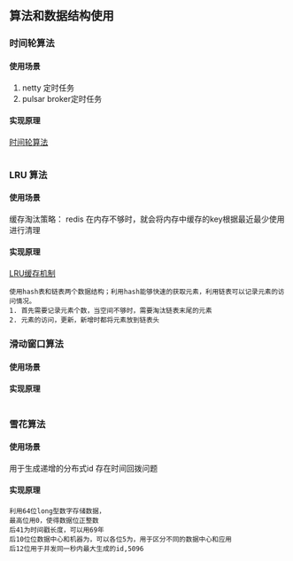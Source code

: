 ## 算法和数据结构使用
### 时间轮算法
#### 使用场景
1. netty 定时任务
2. pulsar broker定时任务

#### 实现原理
[时间轮算法](https://cloud.tencent.com/developer/article/1815722)
```

```
### LRU 算法
#### 使用场景
缓存淘汰策略： redis 在内存不够时，就会将内存中缓存的key根据最近最少使用进行清理

#### 实现原理
[LRU缓存机制](https://leetcode-cn.com/problems/lru-cache/solution/lruhuan-cun-ji-zhi-by-leetcode-solution/)
```
使用hash表和链表两个数据结构；利用hash能够快速的获取元素，利用链表可以记录元素的访问情况。
1. 首先需要记录元素个数，当空间不够时，需要淘汰链表末尾的元素
2. 元素的访问，更新，新增时都将元素放到链表头

```

### 滑动窗口算法
#### 使用场景

#### 实现原理
```

```

### 雪花算法
#### 使用场景
用于生成递增的分布式id
存在时间回拨问题
#### 实现原理
```
利用64位long型数字存储数据，
最高位用0，使得数据位正整数
后41为时间戳长度，可以用69年
后10位位数据中心和机器为，可以各位5为，用于区分不同的数据中心和应用
后12位用于并发同一秒内最大生成的id,5096
```